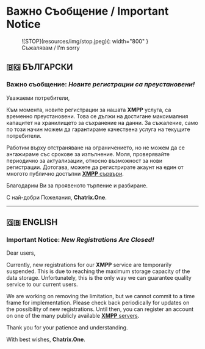 # Важно Съобщение / Important Notice
<figure markdown>
  ![STOP](resources/img/stop.jpeg){: width="800" }
  <figcaption>Съжалявам / I'm sorry</figcaption>
</figure>

## 🇧🇬 БЪЛГАРСКИ

### Важно съобщение: ***Новите регистрации са преустановени!***

Уважаеми потребители,

Към момента, новите регистрации за нашата **XMPP** услуга, са временно преустановени. Това се дължи на достигане максималния капацитет на хранилището за съхранение на данни. За съжаление, само по този начин можем да гарантираме качествена услуга на текущите потребители.

Работим върху отстраняване на ограничението, но не можем да се ангажираме със срокове за изпълнение. Моля, проверявайте периодично за актуализации, относно възможност за нови регистрации. Дотогава, можете да регистрирате акаунт на един от многото публично достъпни [**XMPP** сървъри](https://docs.chatrix.one/faq/#%D1%81%D0%BF%D0%B8%D1%81%D1%8A%D1%86%D0%B8-%D1%81-%D0%B1%D0%B5%D0%B7%D0%BF%D0%BB%D0%B0%D1%82%D0%BD%D0%B8-xmpp-%D1%81%D1%8A%D1%80%D0%B2%D1%8A%D1%80%D0%B8).

Благодарим Ви за проявеното търпение и разбиране.

С най-добри Пожелания, **Chatrix.One**.

* * *

## 🇬🇧 ENGLISH

### Important Notice: ***New Registrations Are Closed!***

Dear users,

Currently, new registrations for our **XMPP** service are temporarily suspended. This is due to reaching the maximum storage capacity of the data storage. Unfortunately, this is the only way we can guarantee quality service to our current users.

We are working on removing the limitation, but we cannot commit to a time frame for implementation. Please check back periodically for updates on the possibility of new registrations. Until then, you can register an account on one of the many publicly available [**XMPP** servers](https://docs.chatrix.one/en/faq/#lists-of-free-xmpp-servers).

Thank you for your patience and understanding.

With best wishes, **Chatrix.One**.

